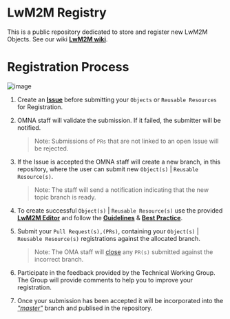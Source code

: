 # LwM2M Registry
This is a public repository dedicated to store and register new LwM2M Objects. See our wiki **[LwM2M wiki](https://github.com/OpenMobileAlliance/lwm2m-registry/wiki)**.
  
# Registration Process  

![image](https://user-images.githubusercontent.com/3258579/49321895-7e517a80-f4bf-11e8-9337-9ff1fd027432.png)

1. Create an **[Issue](https://github.com/OpenMobileAlliance/lwm2m-registry)** before submitting your ```Objects``` or ```Reusable Resources``` for Registration.

2. OMNA staff will validate the submission. If it failed, the submitter will be notified.
   
   > Note: Submissions of ```PRs``` that are not linked to an open Issue will be rejected.
   
3. If the Issue is accepted the OMNA staff will create a new branch, in this repository, where the user can submit new ```Object(s)``` | ```Reusable Resource(s)```.
   
   > Note: The staff will send a notification indicating that the new topic branch is ready.
   
4. To create successful ```Object(s)``` | ```Reusable Resource(s)``` use the provided **[LwM2M Editor](http://devtoolkit.openmobilealliance.org/OEditor/Legal?back=default.aspx)** and follow the **[Guidelines](http://www.openmobilealliance.org/documents/whitepapers/OMA-ORG-Guidelines_Creation_Registration_LwM2M_Objects_Resources-V1_0_1-20190115-A.pdf)** & **[Best Practice](https://wiki.openmobilealliance.org/display/TOOL/LwM2M+Best+Practice)**.   
   
5. Submit your ```Pull Request(s),(PRs)```, containing your ```Object(s)``` | ```Reusable Resource(s)``` registrations against the allocated branch.
    > Note: The OMA staff will [close]() any ```PR(s)``` submitted against the incorrect branch. 
  
6. Participate in the feedback provided by the Technical Working Group. The Group will provide comments to help you to improve your registration.   
  
7. Once your submission has been accepted it will be incorporated into the *["master"](https://github.com/OpenMobileAlliance/lwm2m-registry/tree/master)* branch and publised in the repository.




